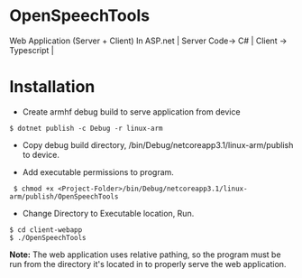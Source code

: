 # OpenSpeechTools
Web Application  (Server + Client) In ASP.net | Server Code-> C# | Client -> Typescript |

# Installation
- Create armhf debug build to serve application from device
```
$ dotnet publish -c Debug -r linux-arm
```
- Copy debug build directory, <Project-Folder>/bin/Debug/netcoreapp3.1/linux-arm/publish to device. 
  
- Add executable permissions to program.
  
```
 $ chmod +x <Project-Folder>/bin/Debug/netcoreapp3.1/linux-arm/publish/OpenSpeechTools 
```

- Change Directory to Executable location, Run.
```
$ cd client-webapp
$ ./OpenSpeechTools
```
**Note:** The web application uses relative pathing, so the program must be run from the directory it's located in to properly serve the web application.

